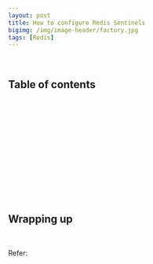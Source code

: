 ```yaml
---
layout: post
title: How to configure Redis Sentinels
bigimg: /img/image-header/factory.jpg
tags: [Redis]
---
```




<br>

## Table of contents





<br>

## 






<br>

## 





<br>

## 





<br>

## 






<br>

## Wrapping up






<br>

Refer:

[]()
